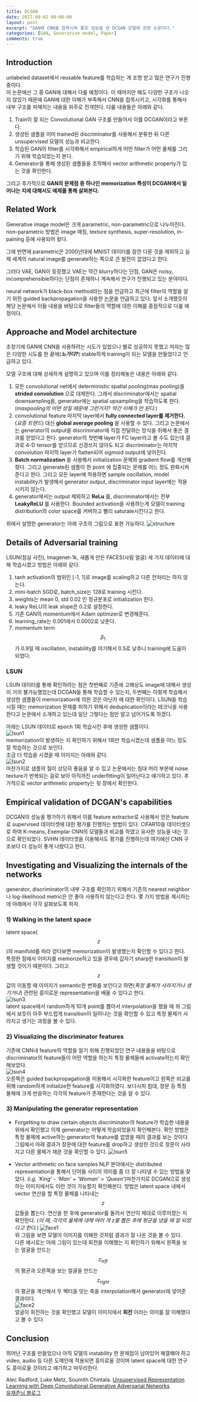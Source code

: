 ```yaml
---
title: DCGAN
date: 2017-09-02 00:00:00
layout: post
excerpt: "GAN에 CNN을 접목시켜 좋은 성능을 낸 DCGAN 모델에 관한 논문이다."
categories: [GAN, Generative model, Paper]
comments: true
---
```


## Introduction

unlabeled dataset에서 reusable feature를 학습하는 게 조명 받고 많은 연구가 진행 중이다. <br>
이 논문에선 그 중 GAN에 대해서 다룰 예정이다. 이 때까지만 해도 다양한 구조가 나오지 않았기 때문에
GAN에 대한 이해가 부족해서 CNN을 접목시키고, 시각화를 통해서 내부 구조를 파헤치는 내용을 위주로 전개한다.
다룰 내용들은 아래와 같다.

1. Train이 잘 되는 Convolutional GAN 구조를 만들어서 이를 DCGAN이라고 부른다. <br>
2. 생성된 샘플을 이미 trained된 discriminator를 사용해서 분류한 뒤 다른 unsupervised 모델의 성능과 비교한다.<br>
3. 학습된 GAN의 filter를 시각화해서 empirical하게 어떤 filter가 어떤 물체를 그리기 위해 학습되었는지 본다. <br>
4. Generator을 통해 생성된 샘플들을 조작해서 vector arithmetic property가 있는 것을 확인한다. <br>

그리고 추가적으로 **GAN의 문제점 중 하나인 memorization 특성이 DCGAN에서 일어나는 지에 대해서도 예제를 통해 살펴본다.**

## Related Work

Generative image model은 크게 parametric, non-parametric으로 나누어진다.
non-parametric 방법은 image 매칭, texture synthesis, super-resolution, in-paining 등에 사용되어 왔다.

그에 반면에 parametric은 2000년대에 MNIST 데이터를 잠깐 다룬 것을 제외하고 실제 세계의 natural image를
generate하는 쪽으로 큰 발전이 없었다고 한다.

그러다 VAE, GAN이 등장했고 VAE는 약간 blurry하다는 단점, GAN은 noisy, incomprehensible하다는 단점이 존재하나
계속해서 연구가 진행되고 있는 분야이다.

neural network가 black-box method라는 점을 언급하고 최근에 filter의 역할을 알기 위한 guided backpropagation을
사용한 [논문](https://arxiv.org/abs/1311.2901)을 언급하고 있다. 앞서 소개했듯이 해당 논문에서 이들 내용을 바탕으로 filter들의 역할에 대한 이해를 중점적으로 다룰 예정이다.

## Approache and Model architecture

초창기에 GAN에 CNN을 사용하려는 시도가 있었으나 별로 성공하지 못했고 저자는 많은 다양한 시도를 한 끝에(***노가다?***)
stable하게 training이 되는 모델을 만들었다고 언급하고 있다.

모델 구조에 대해 상세하게 설명하고 있으며 이를 정리해놓은 내용은 아래와 같다.

1. 모든 convolutional net에서 deterministic spatial pooling(max pooling)을 **strided convolution** 으로 대체한다.
그래서 discriminator에서는 spatial downsampling을, generator에는 spatial upsampling을 학습하도록 한다.
(*maxpooling의 어떤 성질 때문에 그런거지? 약간 이해가 안 된다.*)
2. convolutional feature 마지막 layer에서 **fully connected layer를 제거한다.** (*요즘 트렌드*)
대신 **global average pooling** 을 사용할 수 있다. 그리고 논문에서는 generator의 output을 discriminator에 직접
전달하는 방식을 취해서 좋은 결과를 얻었다고 한다. generator의 첫번째 layer가 FC layer라고 볼 수도 있는데 결과로 4-D tensor를
얻으므로 신경쓰지 않아도 되고 discriminator는 마지막 convolution 마지막 layer가 flatten되어 sigmoid output에 넣어진다.
3. **Batch normalization** 을 사용해서 initialization 문제와 gradient flow를 개선해줬다. 그리고 generate된 샘플이 한 point
에 집중되는 문제를 어느 정도 완화시켜준다고 한다. 그리고 모든 layer에 적용하면 sample oscillation, model instability가
발생해서 generator output, discriminator input layer에는 적용시키지 않는다.
4. generator에서는 output 제외하고 **ReLu** 를, discriminator에서는 전부 **LeakyReLU** 를 사용한다. Bounded activation을 사용하는게
모델이 training distribution의 color space를 커버하고 빨리 saturate시킨다고 한다.

위에서 설명한 generator는 아래 구조의 그림으로 표현 가능하다.
![structure](https://whikwon.github.io/images/dcgan_structure.png)

## Details of Adversarial training

LSUN(침실 사진), Imagenet-1k, 새롭게 만든 FACES(사람 얼굴) 세 가지 데이터에 대해 학습시켰고 방법은 아래와 같다.

1. tanh activation의 범위인 [-1, 1]로 image를 scaling하고 다른 전처리는 하지 않는다.
2. mini-batch SGD로, batch_size는 128로 training 시킨다.
3. weights는 mean 0, std 0.02 인 정규분포로 initialization 한다.
4. leaky ReLU의 leak slope은 0.2로 설정한다.
5. 기존 GAN의 momentum에서 Adam optimzer로 변경해준다.
6. learning_rate는 0.001에서 0.0002로 낮춘다.
7. momentum term $$\beta_1$$가 0.9일 때 oscillation, instability를 야기해서 0.5로 낮추니 training에 도움이 되었다.

### LSUN

LSUN 데이터를 통해 확인하려는 점은 첫번째로 기존에 고해상도 image에 대해서 생성이 거의 불가능했었는데
DCGAN을 통해 학습할 수 있는지, 두번째는 이렇게 학습해서 생성한 샘플들이 memorization에 의한 것은 아닌지
에 대한 확인이다.
LSUN을 학습시킬 때는 memorization 문제를 피하기 위해서 deduplication이라는 테크닉을 사용한다고
논문에서 소개하고 있는데 일단 그렇다는 점만 알고 넘어가도록 하겠다.  

아래는 LSUN 데이터로 epoch 1회 학습시킨 후에 생성한 샘플이다. <br>
![lsun1](https://whikwon.github.io/images/dcgan_lsun1.png) <br>
memorization이 발생하는 지 확인하기 위해서 1회만 학습시켰는데 샘플을 어느 정도 잘 학습하는 것으로 보인다. <br>
조금 더 학습을 시켰을 때 이미지는 아래와 같다. <br>
![lsun2](https://whikwon.github.io/images/dcgan_lsun2.png) <br>
마찬가지로 샘플의 질이 상당히 좋음을 알 수 있고 논문에서는 침대 머리 부분에 noise texture가 반복되는 걸로 보아
아직까진 underfitting이 일어난다고 얘기하고 있다.
추가적으로 vector arithmetic property는 뒷 장에서 확인한다.

## Empirical validation of DCGAN's capabilities

DCGAN의 성능을 평가하기 위해서 이를 feature extractor로 사용해서 얻은 feature로 supervised 데이터셋에 대한 평가를
진행하는 방법이 있다. CIFAR10을 데이터셋으로 하여 K-means, Exemplar CNN의 모델들과 비교를 하였고 유사한 성능을 내는 것으로
확인되었다. SVHN 데이터셋을 이용해서도 평가를 진행하는데 여기에선 CNN 구조보다 더 성능이 좋게 나왔다고 한다.


## Investigating and Visualizing the internals of the networks

generator, discriminator의 내부 구조를 확인하기 위해서 기존의 nearest neighbor나 log-likelihood metric은
안 좋아 사용하지 않는다고 한다. 몇 가지 방법을 제시하는데 아래에서 각각 살펴보도록 하자.

### 1) Walking in the latent space

latent space($$z$$)의 manifold를 따라 걷다보면 memorization이 발생했는지 확인할 수 있다고 한다.
특정한 점에서 이미지를 memorize하고 있을 경우에 갑자기 sharp한 transition이 발생할 것이기 때문이다.
그리고 $$z$$값이 이동할 때 이미지가 semantic한 변화를 보인다고 하면(*특정 물체가 사라지거나 생기거나*)
관련된 흥미로운 representation을 배울 수 있다고 한다. <br>
![lsun3](https://whikwon.github.io/images/dcgan_lsun3.png) <br>
latent space에서 random하게 10개 point를 뽑아서 interpolation을 했을 때 위 그림에서 보듯이
아주 부드럽게 transition이 일어나는 것을 확인할 수 있고 특정 물체가 사라지고 생기는 과정을 볼 수 있다.

### 2) Visualizing the discriminator features

기존에 CNN내 feature의 역할을 알기 위해 진행되었던 연구 내용들을 바탕으로 discriminator의 feature들이
어떤 역할을 하는지 특정 물체들에 activate하는지 확인해보았다. <br>
![lsun4](https://whikwon.github.io/images/dcgan_lsun4.png) <br>
오른쪽은 guided backpropagation을 이용해서 시각화한 feature이고 왼쪽은 비교를 위해 random하게
initialize한 feature를 시각화하였다. 보다시피 침대, 창문 등 특정 물체에 크게 반응하는 각각의 feature가
존재한다는 것을 알 수 있다.

### 3) Manipulating the generator representation

- Forgetting to draw certain objects
  discriminator의 feature가 학습한 내용을 위에서 확인했고 이제 generator는 어떻게 학습되었을지 확인해본다.
  확인 방법은 특정 물체에 active하는 generator의 feature를 없앴을 때의 결과를 보는 것이다.
  그림에서 아래 결과가 창문에 대한 feature를 drop하고 생성한 것으로 창문이 사라지고 다른 물체가 채운 것을 확인할
  수 있다.
  ![lsun5](https://whikwon.github.io/images/dcgan_lsun5.png)

- Vector arithmetic on face samples
  NLP 분야에서는 distributed representation을 통해서 단어들 사이의 의미를 좀 더 잘 나타낼 수 있는 방법을
  찾았다. (*i.g. 'King' - 'Man' + 'Woman' = 'Queen'*)마찬가지로 DCGAN으로 생성하는 이미지에서도 이런 것이 가능할지 확인해본다.
  방법은 latent space 내에서 vector 연산을 할 특정 물체를 나타내는 $$z$$ 값들을 뽑는다. 연산을 한 후에
  generator를 돌려서 연산이 제대로 이루어졌는 지 확인한다. (*이 때, 각각의 물체에 대해 여러 개 z를 뽑은 후에 평균을 냈을 때 잘 되었다고 한다.*)
  ![face1](https://whikwon.github.io/images/dcgan_face.png) <br>
  위 그림을 보면 모델이 이미지를 이해한 것처럼 결과가 잘 나온 것을 볼 수 있다. <br>
  다른 예시로는 아래 그림이 있는데 회전을 이해했는 지 확인하기 위해서 왼쪽을 보는 얼굴을 만드는 $$z_{left}$$의 평균과
  오른쪽을 보는 얼굴을 만드는 $$z_{right}$$의 평균을 계산해서 두 벡터을 잇는 축을 interpolation해서 generator에
  넣어준 결과이다. <br>
  ![face2](https://whikwon.github.io/images/dcgan_face2.png) <br>
  얼굴이 회전하는 것을 확인했고 모델이 이미지에서 **회전** 이라는 의미를 잘 이해했다고 볼 수 있다.

## Conclusion

뛰어난 구조를 만들었으나 아직 모델의 instability 한 문제점이 남아있어 해결해야 하고 video, audio 등 다른
도메인에 적용되면 흥미로울 것이며 latent space에 대한 연구도 흥미로울 것이라고 얘기하고 마무리한다.


Alec Radford, Luke Metz, Soumith Chintala. [Unsupervised Representation Learning with Deep Convolutional Generative Adversarial Networks](https://arxiv.org/pdf/1511.06434) <br>
[유재준님 블로그](http://jaejunyoo.blogspot.com/2017/02/deep-convolutional-gan-dcgan-2.html)
